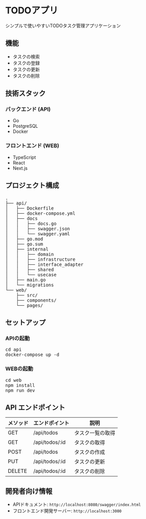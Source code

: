 # TODOアプリ

シンプルで使いやすいTODOタスク管理アプリケーション

## 機能

- タスクの検索
- タスクの登録
- タスクの更新
- タスクの削除

## 技術スタック

### バックエンド (API)

- Go
- PostgreSQL
- Docker

### フロントエンド (WEB)

- TypeScript
- React
- Next.js

## プロジェクト構成
<pre>
.
├── api/
│   ├── Dockerfile
│   ├── docker-compose.yml
│   ├── docs
│   │   ├── docs.go
│   │   ├── swagger.json
│   │   └── swagger.yaml
│   ├── go.mod
│   ├── go.sum
│   ├── internal
│   │   ├── domain
│   │   ├── infrastructure
│   │   ├── interface_adapter
│   │   ├── shared
│   │   └── usecase
│   ├── main.go
│   └── migrations
└── web/
    ├── src/
    ├── components/
    └── pages/
</pre>

## セットアップ

### APIの起動
<pre>
cd api
docker-compose up -d
</pre>

### WEBの起動
<pre>
cd web
npm install
npm run dev
</pre>

## API エンドポイント

| メソッド | エンドポイント | 説明 |
|----------|----------------|------|
| GET      | /api/todos     | タスク一覧の取得 |
| GET      | /api/todos/:id | タスクの取得 |
| POST     | /api/todos     | タスクの作成 |
| PUT      | /api/todos/:id | タスクの更新 |
| DELETE   | /api/todos/:id | タスクの削除 |

## 開発者向け情報

- APIドキュメント: `http://localhost:8080/swagger/index.html`
- フロントエンド開発サーバー: `http://localhost:3000`

